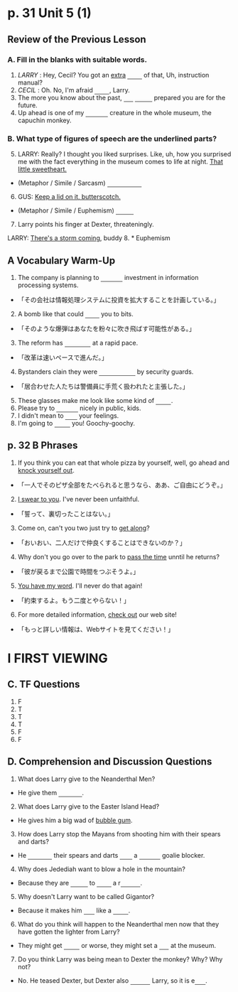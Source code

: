 <style>
q {color:transparent; border-bottom: solid 1px #333}
q:hover {color:inherit}
q:before {content: ""}
q:after {content: ""}
</style>
# p. 31 Unit 5 (1)
## Review of the Previous Lesson
### A. Fill in the blanks  with suitable words.
1. _LARRY_ : Hey, Cecil? You got an <u>extra</u> <q>copy</q> of that, Uh, instruction manual?
2. _CECIL_ : Oh. No, I'm afraid <q>none</q>, Larry.
3. The more you know about the past, <q>the</q> <q>better</q> prepared you are for the future.
4. Up ahead is one of my <q>favorite</q> creature in the whole museum, the capuchin monkey.

### B. What type of figures of speech are the underlined parts?
5. LARRY: Really? I thought you liked surprises. Like, uh, how you surprised me with the fact everything in the museum comes to life at night. <u>That little sweetheart.</u>
  * (Metaphor / Simile / Sarcasm) <q>Euphemism</q>
6. GUS: <u>Keep a lid on it, butterscotch.</u>
  * (Metaphor / Simile / Euphemism) <q>Simile</q>
7. Larry points his finger at Dexter, threateningly.
  <p>LARRY: <u>There's a storm coming</u>, buddy
8.
  * Euphemism

## A Vocabulary Warm-Up
1. The company is planning to <q>expand</q> investment in information processing systems.
  - 「その会社は情報処理システムに投資を拡大することを計画している。」
2. A bomb like that could <q>blow</q> you to bits.
  - 「そのような爆弾はあなたを粉々に吹き飛ばす可能性がある。」
3. The reform has <q>progress</q> at a rapid pace.
  - 「改革は速いペースで進んだ。」
4. Bystanders clain they were <q>manhandled</q> by security guards.
  - 「居合わせた人たちは警備員に手荒く扱われたと主張した。」
5. These glasses make me look like some kind of <q>freak</q>.
6. Please try to <q>behave</q> nicely in public, kids.
7. I didn't mean to <q>hurt</q> your feelings.
8. I'm going to <q>tickle</q> you! Goochy-goochy.

## p. 32 B Phrases
1. If you think you can eat that whole pizza by yourself, well, go ahead and <u>knock yourself out</u>.
  - 「一人でそのピザ全部をたべられると思うなら、ああ、ご自由にどうぞ。」
2. <u>I swear to you</u>. I've never been unfaithful.
  - 「誓って、裏切ったことはない。」
3. Come on, can't you two just try to <u>get along</u>?
  - 「おいおい、二人だけで仲良くすることはできないのか？」
4. Why don't you go over to the park to <u>pass the time</u> unntil he returns?
  - 「彼が戻るまで公園で時間をつぶそうよ。」
5. <u>You have my word</u>. I'll never do that again!
  - 「約束するよ。もう二度とやらない！」
6. For more detailed information, <u>check out</u> our web site!
  - 「もっと詳しい情報は、Webサイトを見てください！」

# I FIRST VIEWING
## C. TF Questions
1. F
2. T
3. T
4. T
5. F
6. F

## D. Comprehension and Discussion Questions
1. What does Larry give to the Neanderthal Men?
  - He give them <q>a lighter</q>.
2. What does Larry give to the Easter Island Head?
  - He gives him a big wad of <u>bubble gum</u>.
3. How does Larry stop the Mayans from shooting him with their spears and darts?
  - He <q>stopped</q> their spears and darts <q>with</q> a <q>hockey</q> goalie blocker.
4. Why does Jedediah want to blow a hole in the mountain?
  - Because they are <q>trying</q> to <q>build</q> a r<q>ailroad</q>.
5. Why doesn't Larry want to be called Gigantor?
  - Because it makes him <q>feel</q> like a <q>freak</q>.
6. What do you think will happen to the Neanderthal men now that they have gotten the lighter from Larry?
  - They might get <q>burnt</q> or worse, they might set a <q>fire</q> at the museum.
7. Do you think Larry was being mean to Dexter the monkey? Why? Why not?
  - No. He teased Dexter, but Dexter also <q>teased</q> Larry, so it is e<q>ven</q>.
